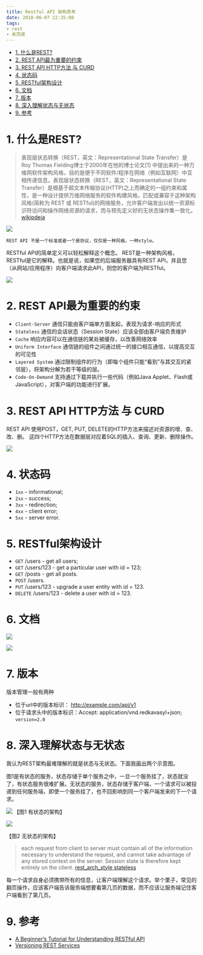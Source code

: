 ```yaml
---
title: Restful API 架构思考
date: 2018-06-07 22:35:08
tags:
- rest
- 未完成
---
```


<!-- TOC -->

- [1. 什么是REST?](#1-什么是rest)
- [2. REST API最为重要的约束](#2-rest-api最为重要的约束)
- [3. REST API HTTP方法 与 CURD](#3-rest-api-http方法-与-curd)
- [4. 状态码](#4-状态码)
- [5. RESTful架构设计](#5-restful架构设计)
- [6. 文档](#6-文档)
- [7. 版本](#7-版本)
- [8. 深入理解状态与无状态](#8-深入理解状态与无状态)
- [9. 参考](#9-参考)

<!-- /TOC -->


# 1. 什么是REST? 

> 表现层状态转换（REST，英文：Representational State Transfer）是Roy Thomas Fielding博士于2000年在他的博士论文[1] 中提出来的一种万维网软件架构风格，目的是便于不同软件/程序在网络（例如互联网）中互相传递信息。表现层状态转换（REST，英文：Representational State Transfer）是根基于超文本传输协议(HTTP)之上而确定的一组约束和属性，是一种设计提供万维网络服务的软件构建风格。匹配或兼容于这种架构风格(简称为 REST 或 RESTful)的网络服务，允许客户端发出以统一资源标识符访问和操作网络资源的请求，而与预先定义好的无状态操作集一致化。[wikipdeia](https://zh.wikipedia.org/wiki/%E8%A1%A8%E7%8E%B0%E5%B1%82%E7%8A%B6%E6%80%81%E8%BD%AC%E6%8D%A2)

![](https://wdd-images.oss-cn-shanghai.aliyuncs.com/20180607224524_M1yRtD_content_api_for_restful_web_services.jpeg)


`REST API 不是一个标准或者一个是协议，仅仅是一种风格，一种style。`


RESTful API的简单定义可以轻松解释这个概念。 REST是一种架构风格，RESTful是它的解释。也就是说，如果您的后端服务器具有REST API，并且您（从网站/应用程序）向客户端请求此API，则您的客户端为RESTful。


![](https://wdd-images.oss-cn-shanghai.aliyuncs.com/20180607225013_Kuay0l_content_rest_api_design.jpeg)


# 2. REST API最为重要的约束

-  `Client-Server` 通信只能由客户端单方面发起，表现为请求-响应的形式
- `Stateless` 通信的会话状态（Session State）应该全部由客户端负责维护
- `Cache` 响应内容可以在通信链的某处被缓存，以改善网络效率
- `Uniform Interface` 通信链的组件之间通过统一的接口相互通信，以提高交互的可见性
- `Layered System` 通过限制组件的行为（即每个组件只能“看到”与其交互的紧邻层），将架构分解为若干等级的层。
- `Code-On-Demand` 支持通过下载并执行一些代码（例如Java Applet、Flash或JavaScript），对客户端的功能进行扩展。


# 3. REST API HTTP方法 与 CURD

REST API 使用POST，GET, PUT, DELETE的HTTP方法来描述对资源的增、查、改、删。
这四个HTTP方法在数据层对应着SQL的插入、查询、更新、删除操作。

![](https://wdd-images.oss-cn-shanghai.aliyuncs.com/20180612085022_UHL82x_content_request_methods.jpeg)

# 4. 状态码

- `1xx` - informational;
- `2xx` - success;
- `3xx` - redirection;
- `4xx` - client error;
- `5xx` - server error.

# 5. RESTful架构设计

- `GET` /users - get all users;
- `GET` /users/123 - get a particular user with id = 123;
- `GET` /posts - get all posts.
- `POST` /users.
- `PUT` /users/123 - upgrade a user entity with id = 123.
- `DELETE` /users/123 - delete a user with id = 123.

# 6. 文档

![](https://wdd-images.oss-cn-shanghai.aliyuncs.com/20180612085417_wIj3AP_content_requests_for_the_user_in_swagger.jpeg)

![](https://wdd-images.oss-cn-shanghai.aliyuncs.com/20180612085434_VuMRnP_content_description_of_each_request_model_in_swagger.jpeg)

# 7. 版本

版本管理一般有两种

- 位于url中的版本标识： http://example.com/api/v1
- 位于请求头中的版本标识：Accept: application/vnd.redkavasyl+json; `version=2.0`
  

# 8. 深入理解状态与无状态

我认为REST架构最难理解的就是状态与无状态。下面我画出两个示意图。

图1是有状态的服务，状态存储于单个服务之中，一旦一个服务挂了，状态就没了，有状态服务很难扩展。无状态的服务，状态存储于客户端，一个请求可以被投递到任何服务端，即使一个服务挂了，也不回影响到同一个客户端发来的下一个请求。

![](https://wdd-images.oss-cn-shanghai.aliyuncs.com/20180612141107_qhgDxn_Jietu20180612-141048.jpeg)
【图1 有状态的架构】

![](https://wdd-images.oss-cn-shanghai.aliyuncs.com/20180612141200_2UmvfX_Jietu20180612-141058.jpeg)

【图2 无状态的架构】

>  each request from client to server must contain all of the information necessary to understand the request, and cannot take advantage of any stored context on the server. Session state is therefore kept entirely on the client. [rest_arch_style stateless](https://www.ics.uci.edu/~fielding/pubs/dissertation/rest_arch_style.htm#sec_5_1_3)

每一个请求自身必须携带所有的信息，让客户端理解这个请求。举个栗子，常见的翻页操作，应该客户端告诉服务端想要看第几页的数据，而不应该让服务端记住客户端看到了第几页。

# 9. 参考

- [A Beginner’s Tutorial for Understanding RESTful API](https://mlsdev.com/blog/81-a-beginner-s-tutorial-for-understanding-restful-api)
- [Versioning REST Services](http://www.informit.com/articles/article.aspx?p=1566460)